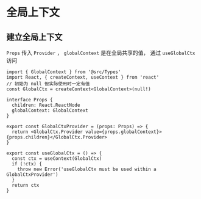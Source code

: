 # 全局上下文

## 建立全局上下文

`Props`  传入  `Provider`  ， `globalContext` 是在全局共享的值， 通过 `useGlobalCtx` 访问 

```tsx
import { GlobalContext } from '@src/Types'
import React, { createContext, useContext } from 'react'
// 初始为 null 但实际使用时一定有值
const GlobalCtx = createContext<GlobalContext>(null!)

interface Props {
  children: React.ReactNode
  globalContext: GlobalContext
}

export const GlobalCtxProvider = (props: Props) => {
  return <GlobalCtx.Provider value={props.globalContext}>{props.children}</GlobalCtx.Provider>
}

export const useGlobalCtx = () => {
  const ctx = useContext(GlobalCtx)
  if (!ctx) {
    throw new Error('useGlobalCtx must be used within a GlobalCtxProvider')
  }
  return ctx
}

```

